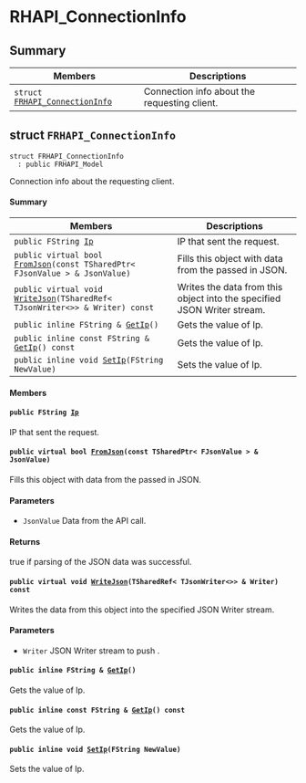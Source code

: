 # RHAPI_ConnectionInfo <a id="group__RHAPI__ConnectionInfo"></a>

## Summary

 Members                        | Descriptions                                
--------------------------------|---------------------------------------------
`struct `[`FRHAPI_ConnectionInfo`](#structFRHAPI__ConnectionInfo) | Connection info about the requesting client.

## struct `FRHAPI_ConnectionInfo` <a id="structFRHAPI__ConnectionInfo"></a>

```
struct FRHAPI_ConnectionInfo
  : public FRHAPI_Model
```

Connection info about the requesting client.

#### Summary

 Members                        | Descriptions                                
--------------------------------|---------------------------------------------
`public FString `[`Ip`](#structFRHAPI__ConnectionInfo_1a77c50f9776e44b93e60bf4b8c5e2c3b6) | IP that sent the request.
`public virtual bool `[`FromJson`](#structFRHAPI__ConnectionInfo_1a8163d13a92ed5ca0a8292e3269a5b7d1)`(const TSharedPtr< FJsonValue > & JsonValue)` | Fills this object with data from the passed in JSON.
`public virtual void `[`WriteJson`](#structFRHAPI__ConnectionInfo_1a194e39da068ff951effe98a6b0a36a56)`(TSharedRef< TJsonWriter<>> & Writer) const` | Writes the data from this object into the specified JSON Writer stream.
`public inline FString & `[`GetIp`](#structFRHAPI__ConnectionInfo_1a35cdcfa371719695f1ad4fe00c86db75)`()` | Gets the value of Ip.
`public inline const FString & `[`GetIp`](#structFRHAPI__ConnectionInfo_1add13d7706711b691a3dbf9bbd504a749)`() const` | Gets the value of Ip.
`public inline void `[`SetIp`](#structFRHAPI__ConnectionInfo_1ab2a203deb1501471c2ff86bcfd6ae3b3)`(FString NewValue)` | Sets the value of Ip.

#### Members

#### `public FString `[`Ip`](#structFRHAPI__ConnectionInfo_1a77c50f9776e44b93e60bf4b8c5e2c3b6) <a id="structFRHAPI__ConnectionInfo_1a77c50f9776e44b93e60bf4b8c5e2c3b6"></a>

IP that sent the request.

#### `public virtual bool `[`FromJson`](#structFRHAPI__ConnectionInfo_1a8163d13a92ed5ca0a8292e3269a5b7d1)`(const TSharedPtr< FJsonValue > & JsonValue)` <a id="structFRHAPI__ConnectionInfo_1a8163d13a92ed5ca0a8292e3269a5b7d1"></a>

Fills this object with data from the passed in JSON.

#### Parameters
* `JsonValue` Data from the API call.

#### Returns
true if parsing of the JSON data was successful.

#### `public virtual void `[`WriteJson`](#structFRHAPI__ConnectionInfo_1a194e39da068ff951effe98a6b0a36a56)`(TSharedRef< TJsonWriter<>> & Writer) const` <a id="structFRHAPI__ConnectionInfo_1a194e39da068ff951effe98a6b0a36a56"></a>

Writes the data from this object into the specified JSON Writer stream.

#### Parameters
* `Writer` JSON Writer stream to push .

#### `public inline FString & `[`GetIp`](#structFRHAPI__ConnectionInfo_1a35cdcfa371719695f1ad4fe00c86db75)`()` <a id="structFRHAPI__ConnectionInfo_1a35cdcfa371719695f1ad4fe00c86db75"></a>

Gets the value of Ip.

#### `public inline const FString & `[`GetIp`](#structFRHAPI__ConnectionInfo_1add13d7706711b691a3dbf9bbd504a749)`() const` <a id="structFRHAPI__ConnectionInfo_1add13d7706711b691a3dbf9bbd504a749"></a>

Gets the value of Ip.

#### `public inline void `[`SetIp`](#structFRHAPI__ConnectionInfo_1ab2a203deb1501471c2ff86bcfd6ae3b3)`(FString NewValue)` <a id="structFRHAPI__ConnectionInfo_1ab2a203deb1501471c2ff86bcfd6ae3b3"></a>

Sets the value of Ip.


